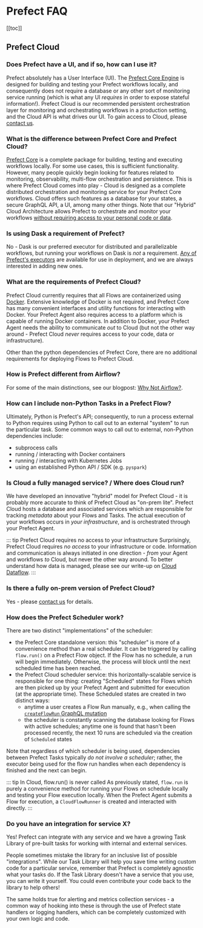 # Prefect FAQ

[[toc]]

## Prefect Cloud

### Does Prefect have a UI, and if so, how can I use it?

Prefect absolutely has a User Interface (UI). The [Prefect Core Engine](https://github.com/PrefectHQ/prefect) is designed for building and testing your Prefect workflows locally, and consequently does not require a database or any other sort of monitoring service running (which is what any UI _requires_ in order to expose stateful information!). Prefect Cloud is our recommended persistent orchestration layer for monitoring and orchestrating workflows in a production setting, and the Cloud API is what drives our UI. To gain access to Cloud, please [contact us](https://www.prefect.io/lighthouse-partners).

### What is the difference between Prefect Core and Prefect Cloud?

[Prefect Core](https://github.com/PrefectHQ/prefect) is a complete package for building, testing and executing workflows locally.  For some use cases, this is sufficient functionality. However, many people quickly begin looking for features related to monitoring, observability, multi-flow orchestration and persistence.  This is where Prefect Cloud comes into play - Cloud is designed as a complete distributed orchestration and monitoring service for your Prefect Core workflows.  Cloud offers such features as a database for your states, a secure GraphQL API, a UI, among many other things.  Note that our "Hybrid" Cloud Architecture allows Prefect to orchestrate and monitor your workflows [without requiring access to your personal code or data](dataflow.html).

### Is using Dask a requirement of Prefect?

No - Dask is our preferred executor for distributed and parallelizable workflows, but running your workflows on Dask is _not_ a requirement. [Any of Prefect's executors](https://docs.prefect.io/api/unreleased/engine/executors.html) are available for use in deployment, and we are always interested in adding new ones.

### What are the requirements of Prefect Cloud?

Prefect Cloud currently requires that all Flows are containerized using [Docker](https://www.docker.com). Extensive knowledge of Docker is not required, and Prefect Core has many convenient interfaces and utility functions for interacting with Docker.  Your Prefect Agent also requires access to a platform which is capable of running Docker containers.  In addition to Docker, your Prefect Agent needs the ability to communicate _out_ to Cloud (but not the other way around - Prefect Cloud _never_ requires access to your code, data or infrastructure).

Other than the python dependencies of Prefect Core, there are no additional requirements for deploying Flows to Prefect Cloud.

### How is Prefect different from Airflow?

For some of the main distinctions, see our blogpost: [Why Not Airflow?](https://medium.com/the-prefect-blog/why-not-airflow-4cfa423299c4).

### How can I include non-Python Tasks in a Prefect Flow?

Ultimately, Python is Prefect's API; consequently, to run a process external to Python requires using Python to call out to an external "system" to run the particular task. Some common ways to call out to external, non-Python dependencies include:

- subprocess calls
- running / interacting with Docker containers
- running / interacting with Kubernetes Jobs
- using an established Python API / SDK (e.g. `pyspark`)

### Is Cloud a fully managed service? / Where does Cloud run?

We have developed an innovative "hybrid" model for Prefect Cloud - it is probably more accurate to think of Prefect Cloud as "on-prem lite". Prefect Cloud hosts a database and associated services which are responsible for tracking _metadata_ about your Flows and Tasks. The actual execution of your workflows occurs in _your infrastructure_, and is orchestrated through your Prefect Agent.

::: tip Prefect Cloud requires no access to your infrastructure
Surprisingly, Prefect Cloud requires _no access_ to your infrastructure or code. Information and communication is always initiated in one direction - _from_ your Agent and workflows _to_ Cloud, but never the other way around. To better understand how data is managed, please see our write-up on [Cloud Dataflow](dataflow.html).
:::

### Is there a fully on-prem version of Prefect Cloud?

Yes - please [contact us](https://www.prefect.io/lighthouse-partners) for details.

### How does the Prefect Scheduler work?

There are two distinct "implementations" of the scheduler:

- the Prefect Core standalone version: this "scheduler" is more of a convenience method than a real scheduler. It can be triggered by calling `flow.run()` on a Prefect Flow object. If the Flow has no schedule, a run will begin immediately. Otherwise, the process will block until the next scheduled time has been reached.
- the Prefect Cloud scheduler service: this horizontally-scalable service is responsible for one thing: creating "Scheduled" states for Flows which are then picked up by your Prefect Agent and submitted for execution (at the appropriate time). These Scheduled states are created in two distinct ways:
  - anytime a user creates a Flow Run manually, e.g., when calling the [`createFlowRun` GraphQL mutation](cloud_concepts/flow_runs.html#creating-a-flow-run)
  - the scheduler is constantly scanning the database looking for Flows with active schedules; anytime one is found that hasn't been processed recently, the next 10 runs are scheduled via the creation of `Scheduled` states

Note that regardless of which scheduler is being used, dependencies between Prefect Tasks typically _do not involve a scheduler_; rather, the executor being used for the flow run handles when each dependency is finished and the next can begin.

::: tip In Cloud, flow.run() is never called
As previously stated, `flow.run` is purely a convenience method for running your Flows on schedule locally and testing your Flow execution locally. When the Prefect Agent submits a Flow for execution, a `CloudFlowRunner` is created and interacted with directly.
:::

### Do you have an integration for service X?

Yes! Prefect can integrate with any service and we have a growing Task Library of pre-built tasks for working with internal and external services. 

People sometimes mistake the library for an inclusive list of possible "integrations". While our Task Library will help you save time writing custom code for a particular service, remember that Prefect is completely agnostic what your tasks do. If the Task Library doesn't have a service that you use, you can write it yourself. You could even contribute your code back to the library to help others! 

The same holds true for alerting and metrics collection services - a common way of hooking into these is through the use of Prefect state handlers or logging handlers, which can be completely customized with your own logic and code.
